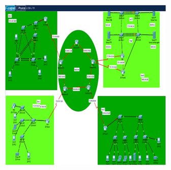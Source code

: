 
<div style="display: flex; gap: 20px;">
    <img src="screenshot.png" alt="packet tracer screenshot" height="500">
</div>
